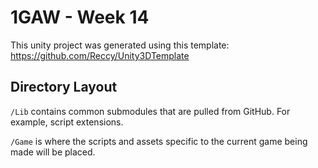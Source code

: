 # 1GAW - Week 14

This unity project was generated using this template: https://github.com/Reccy/Unity3DTemplate

## Directory Layout
`/Lib` contains common submodules that are pulled from GitHub. For example, script extensions.

`/Game` is where the scripts and assets specific to the current game being made will be placed.
